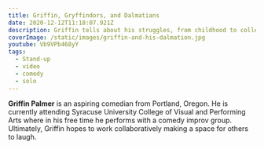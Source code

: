 ```yaml
---
title: Griffin, Gryffindors, and Dalmatians
date: 2020-12-12T11:18:07.921Z
description: Griffin tells about his struggles, from childhood to college.
coverImage: /static/images/griffin-and-his-dalmation.jpg
youtube: Vb9VPb468yY
tags:
  - Stand-up
  - video
  - comedy
  - solo
---
```

**Griffin Palmer** is an aspiring comedian from Portland, Oregon. He is currently attending Syracuse University College of Visual and Performing Arts where in his free time he performs with a comedy improv group. Ultimately, Griffin hopes to work collaboratively making a space for others to laugh.
